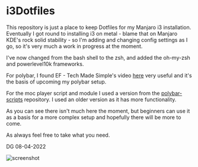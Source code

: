 # i3Dotfiles
This repository is just a place to keep Dotfiles for my Manjaro i3 installation. Eventually I got round to installing i3 on metal - blame that on Manjaro KDE's rock solid stability - so I'm adding and changing config settings as I go, so it's very much a work in progress at the moment.

I've now changed from the bash shell to the zsh, and added the oh-my-zsh and powerlevel10k frameworks.

For polybar, I found EF - Tech Made Simple's video [here](https://www.youtube.com/watch?v=cLB008-FJ5o) very useful and it's the basis of upcoming my polybar setup.

For the moc player script and module I used a version from the [polybar-scripts](https://github.com/polybar/polybar-scripts) repository. I used an older version as it has more functionality.

As you can see there isn't much here the moment, but beginners can use it as a basis for a more complex setup and hopefully there will be more to come.

As always feel free to take what you need.

DG 08-04-2022

![screenshot](https://i.imgur.com/JnQY7Tu.png)
